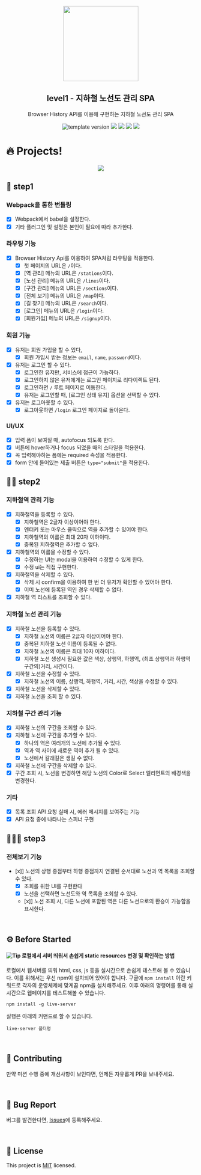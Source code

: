 <p align="middle" >
  <img width="200px;" src="./src/images/subway_emoji.png"/>
</p>
<h2 align="middle">level1 - 지하철 노선도 관리 SPA</h2>
<p align="middle">Browser History API를 이용해 구현하는 지하철 노선도 관리 SPA</p>
<p align="middle">
  <img src="https://img.shields.io/badge/version-1.0.0-blue?style=flat-square" alt="template version"/>
  <img src="https://img.shields.io/badge/language-html-red.svg?style=flat-square"/>
  <img src="https://img.shields.io/badge/language-css-blue.svg?style=flat-square"/>
  <img src="https://img.shields.io/badge/language-js-yellow.svg?style=flat-square"/>
  <img src="https://img.shields.io/badge/license-MIT-brightgreen.svg?style=flat-square"/>
</p>

# 🔥 Projects!

<p align="middle">
  <img src="./src/images/readme/subway_app_preview.png">
</p>

## 🎯 step1

### Webpack을 통한 번들링

- [x] Webpack에서 babel을 설정한다.
- [x] 기타 플러그인 및 설정은 본인이 필요에 따라 추가한다.

### 라우팅 기능

- [x] Browser History Api를 이용하여 SPA처럼 라우팅을 적용한다.
  - [x] 첫 페이지의 URL은 `/`이다.
  - [x] [역 관리] 메뉴의 URL은 `/stations`이다.
  - [x] [노선 관리] 메뉴의 URL은 `/lines`이다.
  - [x] [구간 관리] 메뉴의 URL은 `/sections`이다.
  - [x] [전체 보기] 메뉴의 URL은 `/map`이다.
  - [x] [길 찾기] 메뉴의 URL은 `/search`이다.
  - [x] [로그인] 메뉴의 URL은 `/login`이다.
  - [x] [회원가입] 메뉴의 URL은 `/signup`이다.

### 회원 기능

- [x] 유저는 회원 가입을 할 수 있다,
  - [x] 회원 가입시 받는 정보는 `email`, `name`, `password`이다.
- [x] 유저는 로그인 할 수 있다.
  - [x] 로그인한 유저만, 서비스에 접근이 가능하다.
  - [x] 로그인하지 않은 유저에게는 로그인 페이지로 리다이렉트 된다.
  - [x] 로그인하면 `/` 루트 페이지로 이동한다.
  - [x] 유저는 로그인할 때, [로그인 상태 유지] 옵션을 선택할 수 있다.
- [x] 유저는 로그아웃할 수 있다.
  - [x] 로그아웃하면 `/login` 로그인 페이지로 돌아온다.

### UI/UX

- [x] 입력 폼이 보여질 때, autofocus 되도록 한다.
- [x] 버튼에 hover하거나 focus 되었을 때의 스타일을 적용한다.
- [x] 꼭 입력해야하는 폼에는 required 속성을 적용한다.
- [x] form 안에 들어있는 제출 버튼은 `type="submit"`을 적용한다.

## 🎯🎯 step2

### 지하철역 관리 기능

- [x] 지하철역을 등록할 수 있다.
  - [x] 지하철역은 2글자 이상이어야 한다.
  - [x] 엔터키 또는 마우스 클릭으로 역을 추가할 수 있어야 한다.
  - [x] 지하철역의 이름은 최대 20자 이하이다.
  - [x] 중복된 지하철역은 추가할 수 없다.
- [x] 지하철역의 이름을 수정할 수 있다.
  - [x] 수정하는 UI는 modal을 이용하여 수정할 수 있게 한다.
  - [x] 수정 ui는 직접 구현한다.
- [x] 지하철역을 삭제할 수 있다.
  - [x] 삭제 시 confirm을 이용하여 한 번 더 유저가 확인할 수 있어야 한다.
  - [x] 이미 노선에 등록된 역인 경우 삭제할 수 없다.
- [x] 지하철 역 리스트를 조회할 수 있다.

### 지하철 노선 관리 기능

- [x] 지하철 노선을 등록할 수 있다.
  - [x] 지하철 노선의 이름은 2글자 이상이어야 한다.
  - [x] 중복된 지하철 노선 이름이 등록될 수 없다.
  - [x] 지하철 노선의 이름은 최대 10자 이하이다.
  - [x] 지하철 노선 생성시 필요한 값은 색상, 상행역, 하행역, (최초 상행역과 하행역 구간의)거리, 시간이다.
- [x] 지하철 노선을 수정할 수 있다.
  - [x] 지하철 노선의 이름, 상행역, 하행역, 거리, 시간, 색상을 수정할 수 있다.
- [x] 지하철 노선을 삭제할 수 있다.
- [x] 지하철 노선을 조회 할 수 있다.

### 지하철 구간 관리 기능

- [x] 지하철 노선의 구간을 조회할 수 있다.
- [x] 지하철 노선에 구간을 추가할 수 있다.
  - [x] 하나의 역은 여러개의 노선에 추가될 수 있다.
  - [x] 역과 역 사이에 새로운 역이 추가 될 수 있다.
  - [x] 노선에서 갈래길은 생길 수 없다.
- [x] 지하철 노선에 구간을 삭제할 수 있다.
- [x] 구간 조회 시, 노선을 변경하면 해당 노선의 Color로 Select 엘리먼트의 배경색을 변경한다.

### 기타

- [x] 목록 조회 API 요청 실패 시, 에러 메시지를 보여주는 기능
- [x] API 요청 중에 나타나는 스피너 구현

## 🎯🎯🎯 step3

### 전체보기 기능

- [x]] 노선의 상행 종점부터 하행 종점까지 연결된 순서대로 노선과 역 목록을 조회할 수 있다.
  - [x] 조회를 위한 UI를 구현한다
  - [x] 노선을 선택하면 노선도와 역 목록을 조회할 수 있다.
  - [x]] 노선 조회 시, 다른 노선에 포함된 역은 다른 노선으로의 환승이 가능함을 표시한다.

<br>

## ⚙️ Before Started

#### <img alt="Tip" src="https://img.shields.io/static/v1.svg?label=&message=Tip&style=flat-square&color=673ab8"> 로컬에서 서버 띄워서 손쉽게 static resources 변경 및 확인하는 방법

로컬에서 웹서버를 띄워 html, css, js 등을 실시간으로 손쉽게 테스트해 볼 수 있습니다. 이를 위해서는 우선 npm이 설치되어 있어야 합니다. 구글에 `npm install` 이란 키워드로 각자의 운영체제에 맞게끔 npm을 설치해주세요. 이후 아래의 명령어를 통해 실시간으로 웹페이지를 테스트해볼 수 있습니다.

```
npm install -g live-server
```

실행은 아래의 커맨드로 할 수 있습니다.

```
live-server 폴더명
```

<br>

## 👏 Contributing

만약 미션 수행 중에 개선사항이 보인다면, 언제든 자유롭게 PR을 보내주세요.

<br>

## 🐞 Bug Report

버그를 발견한다면, [Issues](https://github.com/woowacourse/javascript-subway/issues)에 등록해주세요.

<br>

## 📝 License

This project is [MIT](https://github.com/woowacourse/javascript-subway/blob/main/LICENSE) licensed.
